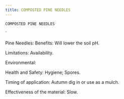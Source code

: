 ```yaml
---
title: COMPOSTED PINE NEEDLES
---
```

`COMPOSTED PINE NEEDLES`

`

Pine Needles:
Benefits:
Will lower the soil pH.

Limitations:
Availability.

Environmental:

Health and Safety:
Hygiene;
Spores.

Timing of application:
Autumn dig in or use as a mulch.

Effectiveness of the material:
Slow.


